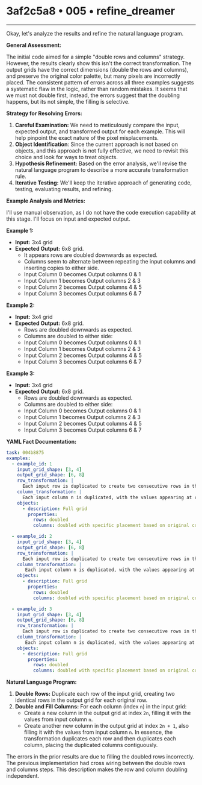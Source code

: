 # 3af2c5a8 • 005 • refine_dreamer

---
Okay, let's analyze the results and refine the natural language program.

**General Assessment:**

The initial code aimed for a simple "double rows and columns" strategy. However, the results clearly show this isn't the correct transformation. The output grids have the correct dimensions (double the rows and columns), and preserve the original color palette, but many pixels are incorrectly placed. The consistent pattern of errors across all three examples suggests a systematic flaw in the logic, rather than random mistakes. It seems that we must not double first, instead, the errors suggest that the doubling happens, but its not simple, the filling is selective.

**Strategy for Resolving Errors:**
1.  **Careful Examination:** We need to meticulously compare the input, expected output, and transformed output for each example. This will help pinpoint the exact nature of the pixel misplacements.
2.  **Object Identification**:  Since the current approach is not based on objects, and this approach is not fully effective, we need to revisit this choice and look for ways to treat objects.
3.  **Hypothesis Refinement:** Based on the error analysis, we'll revise the natural language program to describe a more accurate transformation rule.
4.  **Iterative Testing:**  We'll keep the iterative approach of generating code, testing, evaluating results, and refining.

**Example Analysis and Metrics:**

I'll use manual observation, as I do not have the code execution capability at this stage. I'll focus on input and expected output.

**Example 1:**

*   **Input:** 3x4 grid
*   **Expected Output:** 6x8 grid.
    *   It appears rows are doubled downwards as expected.
    *   Columns seem to alternate between repeating the input columns and inserting copies to either side.
    * Input Column 0 becomes Output columns 0 & 1
    * Input Column 1 becomes Output columns 2 & 3
    * Input Column 2 becomes Output columns 4 & 5
    * Input Column 3 becomes Output columns 6 & 7

**Example 2:**

*   **Input:** 3x4 grid
*   **Expected Output:** 6x8 grid.
    *   Rows are doubled downwards as expected.
    *   Columns are doubled to either side:
    * Input Column 0 becomes Output columns 0 & 1
    * Input Column 1 becomes Output columns 2 & 3
    * Input Column 2 becomes Output columns 4 & 5
    * Input Column 3 becomes Output columns 6 & 7

**Example 3:**

*   **Input:** 3x4 grid
*   **Expected Output:** 6x8 grid.
     *   Rows are doubled downwards as expected.
     *   Columns are doubled to either side:
    * Input Column 0 becomes Output columns 0 & 1
    * Input Column 1 becomes Output columns 2 & 3
    * Input Column 2 becomes Output columns 4 & 5
    * Input Column 3 becomes Output columns 6 & 7

**YAML Fact Documentation:**

```yaml
task: 004b8875
examples:
  - example_id: 1
    input_grid_shape: [3, 4]
    output_grid_shape: [6, 8]
    row_transformation: |
      Each input row is duplicated to create two consecutive rows in the output.
    column_transformation: |
      Each input column n is duplicated, with the values appearing at columns 2n and 2n+1.
    objects:
      - description: Full grid
        properties:
          rows: doubled
          columns: doubled with specific placement based on original column index

  - example_id: 2
    input_grid_shape: [3, 4]
    output_grid_shape: [6, 8]
    row_transformation: |
      Each input row is duplicated to create two consecutive rows in the output.
    column_transformation: |
       Each input column n is duplicated, with the values appearing at columns 2n and 2n+1.
    objects:
      - description: Full grid
        properties:
          rows: doubled
          columns: doubled with specific placement based on original column index

  - example_id: 3
    input_grid_shape: [3, 4]
    output_grid_shape: [6, 8]
    row_transformation: |
      Each input row is duplicated to create two consecutive rows in the output.
    column_transformation: |
       Each input column n is duplicated, with the values appearing at columns 2n and 2n+1.
    objects:
      - description: Full grid
        properties:
          rows: doubled
          columns: doubled with specific placement based on original column index
```

**Natural Language Program:**

1.  **Double Rows:** Duplicate each row of the input grid, creating two identical rows in the output grid for each original row.
2.  **Double and Fill Columns:** For each column (index `n`) in the input grid:
    *   Create a new column in the output grid at index `2n`, filling it with the values from input column `n`.
    *   Create another new column in the output grid at index `2n + 1`, also filling it with the values from input column `n`.
In essence, the transformation duplicates each row and then duplicates each column, placing the duplicated columns contiguously.

The errors in the prior results are due to filling the doubled rows incorrectly.
The previous implementation had cross wiring between the double rows and
columns steps.
This description makes the row and column doubling independent.

